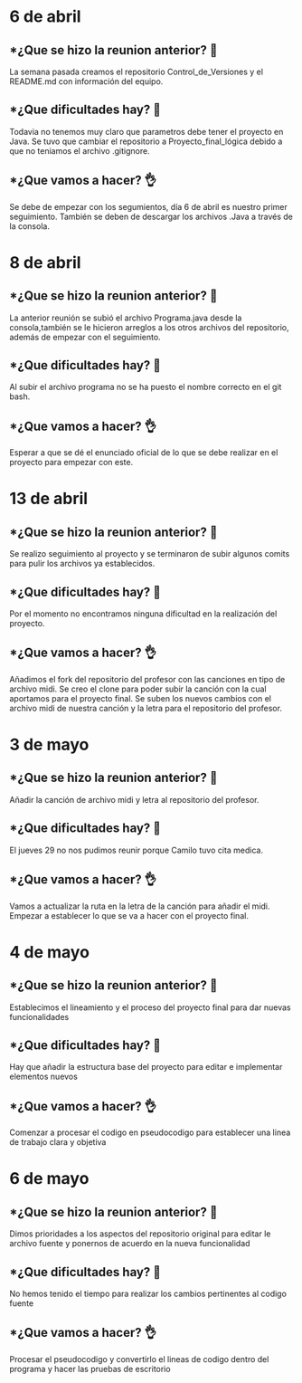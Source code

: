 # 6 de abril
## *¿Que se hizo la reunion anterior? 👊

La semana pasada creamos el repositorio Control_de_Versiones y el README.md con información del equipo.

## *¿Que dificultades hay? 🤔

Todavia no tenemos muy claro que parametros debe tener el proyecto en Java.
Se tuvo que cambiar el repositorio a Proyecto_final_lógica debido a que no teniamos el archivo .gitignore.

## *¿Que vamos a hacer? 👌

Se debe de empezar con los segumientos, día 6 de abril es nuestro primer seguimiento.
También se deben de descargar los archivos .Java a través de la consola.

# 8 de abril
## *¿Que se hizo la reunion anterior? 👊

La anterior reunión se subió el archivo Programa.java desde la consola,también se le hicieron arreglos
a los otros archivos del repositorio, además de empezar con el seguimiento.

## *¿Que dificultades hay? 🤔

Al subir el archivo programa no se ha puesto el nombre correcto en el git bash.

## *¿Que vamos a hacer? 👌

Esperar a que se dé el enunciado oficial de lo que se debe realizar en el proyecto para empezar con este.

# 13 de abril
## *¿Que se hizo la reunion anterior? 👊

Se realizo seguimiento al proyecto y se terminaron de subir algunos comits para pulir los archivos ya establecidos.

## *¿Que dificultades hay? 🤔

Por el momento no encontramos ninguna dificultad en la realización del proyecto.

## *¿Que vamos a hacer? 👌
Añadimos el fork del repositorio del profesor con las canciones en tipo de archivo midi.
Se creo el clone para poder subir la canción con la cual aportamos para el proyecto final.
Se suben los nuevos cambios con el archivo midi de nuestra canción y la letra para el repositorio del profesor.

# 3 de mayo
## *¿Que se hizo la reunion anterior? 👊

Añadir la canción de archivo midi y letra al repositorio del profesor.

## *¿Que dificultades hay? 🤔

El jueves 29 no nos pudimos reunir porque Camilo tuvo cita medica.

## *¿Que vamos a hacer? 👌
Vamos a actualizar la ruta en la letra de la canción para añadir el midi.
Empezar a establecer lo que se va a hacer con el proyecto final.

# 4 de mayo
## *¿Que se hizo la reunion anterior? 👊

Establecimos el lineamiento y el proceso del proyecto final para dar nuevas funcionalidades

## *¿Que dificultades hay? 🤔

Hay que añadir la estructura base del proyecto para editar e implementar elementos nuevos

## *¿Que vamos a hacer? 👌
Comenzar a procesar el codigo en pseudocodigo para establecer una linea de trabajo clara y objetiva

# 6 de mayo
## *¿Que se hizo la reunion anterior? 👊

Dimos prioridades a los aspectos del repositorio original para editar le archivo fuente y ponernos de acuerdo en la nueva funcionalidad 

## *¿Que dificultades hay? 🤔

No hemos tenido el tiempo para realizar los cambios pertinentes al codigo fuente 

## *¿Que vamos a hacer? 👌
Procesar el pseudocodigo y convertirlo el lineas de codigo dentro del programa y hacer las pruebas de escritorio
